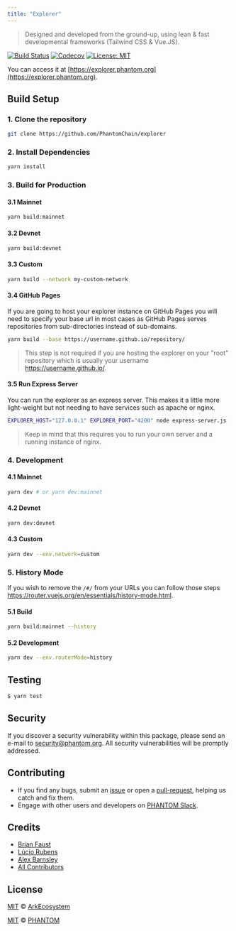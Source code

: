 ```yaml
---
title: "Explorer"
---
```


> Designed and developed from the ground-up, using lean & fast developmental frameworks (Tailwind CSS & Vue.JS).

[![Build Status](https://img.shields.io/travis/Phantomchain/explorer/master.svg?style=flat)](https://travis-ci.org/Phantomchain/explorer)
[![Codecov](https://badgen.now.sh/codecov/c/github/phantomchain/explorer)](https://codecov.io/gh/phantomchain/explorer)
[![License: MIT](https://badgen.now.sh/badge/license/MIT/green)](https://opensource.org/licenses/MIT)

You can access it at [https://explorer.phantom.org](https://explorer.phantom.org).


## Build Setup

### 1. Clone the repository

```bash
git clone https://github.com/PhantomChain/explorer
```

### 2. Install Dependencies

```bash
yarn install
```

### 3. Build for Production

#### 3.1 Mainnet

```bash
yarn build:mainnet
```

#### 3.2 Devnet

```bash
yarn build:devnet
```

#### 3.3 Custom

```bash
yarn build --network my-custom-network
```

#### 3.4 GitHub Pages

If you are going to host your explorer instance on GitHub Pages you will need to specify your base url in most cases as GitHub Pages serves repositories from sub-directories instead of sub-domains.

```bash
yarn build --base https://username.github.io/repository/
```


> This step is not required if you are hosting the explorer on your "root" repository which is usually your username https://username.github.io/.

#### 3.5 Run Express Server

You can run the explorer as an express server. This makes it a little more light-weight but not needing to have services such as apache or nginx.

```bash
EXPLORER_HOST="127.0.0.1" EXPLORER_PORT="4200" node express-server.js
```

> Keep in mind that this requires you to run your own server and a running instance of nginx.

### 4. Development

#### 4.1 Mainnet

```bash
yarn dev # or yarn dev:mainnet
```

#### 4.2 Devnet

```bash
yarn dev:devnet
```

#### 4.3 Custom

```bash
yarn dev --env.network=custom
```

### 5. History Mode

If you wish to remove the `/#/` from your URLs you can follow those steps https://router.vuejs.org/en/essentials/history-mode.html.

#### 5.1 Build

```bash
yarn build:mainnet --history
```

#### 5.2 Development

```bash
yarn dev --env.routerMode=history
```

## Testing

``` bash
$ yarn test
```

## Security

If you discover a security vulnerability within this package, please send an e-mail to <security@phantom.org>. All security vulnerabilities will be promptly addressed.

## Contributing

* If you find any bugs, submit an [issue](../../issues) or open a [pull-request](../../pulls), helping us catch and fix them.
* Engage with other users and developers on [PHANTOM Slack](https://phantom.org/slack/).

## Credits

- [Brian Faust](https://github.com/faustbrian)
- [Lúcio Rubens](https://github.com/luciorubeens)
- [Alex Barnsley](https://github.com/alexbarnsley)
- [All Contributors](https://github.com/Phantomchain/explorer/contributors)

## License

[MIT](https://github.com/ArkEcosystem/explorer/blob/master/LICENSE) © [ArkEcosystem](https://ark.io)

[MIT](https://github.com/Phantomchain/explorer/blob/master/LICENSE) © [PHANTOM](https://phantom.org)
